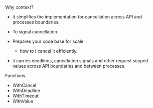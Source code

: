 Why context?

- It simplifies the implementation for cancellation across API and processes boundaries.
- To signal cancellation.
- Prepares your code base for scale.
  - how to I cancel it efficiently.

- it carries deadlines, cancelation signals and other request scoped values across API boundaries and between processes.

Functions
- WithCancel
- WithDeadline
- WithTimeout
- WithValue

